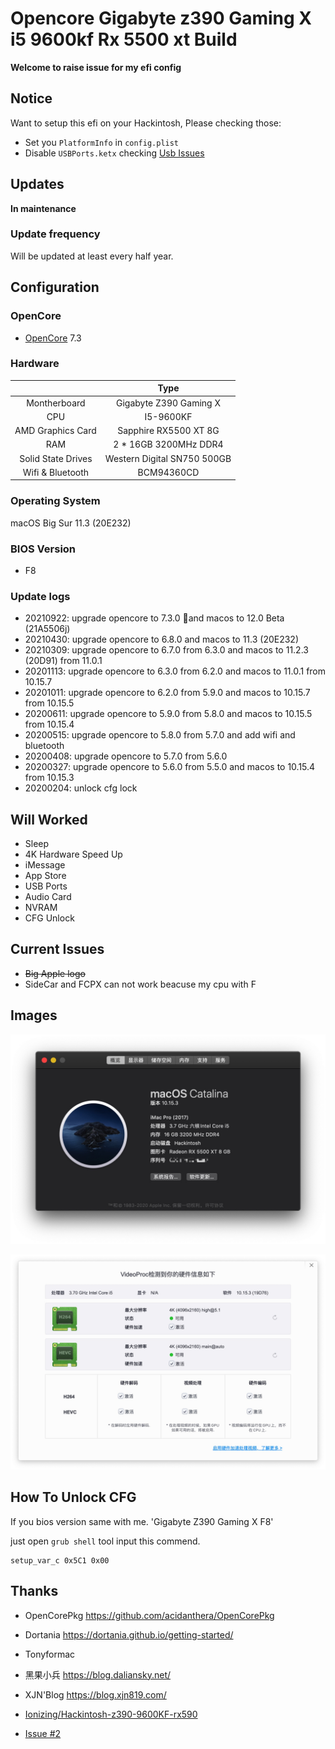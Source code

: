 # Opencore Gigabyte z390 Gaming X i5 9600kf Rx 5500 xt Build

**Welcome to raise issue for my efi config**

## Notice

Want to setup this efi on your Hackintosh, Please checking those:

- Set you `PlatformInfo` in `config.plist`
- Disable `USBPorts.ketx` checking [Usb Issues](https://dortania.github.io/OpenCore-Install-Guide/troubleshooting/extended/kernel-issues.html#usb-issues)


## Updates

**In maintenance**
### Update frequency
Will be updated at least every half year.

## Configuration

### OpenCore

- [OpenCore](https://github.com/acidanthera/OpenCorePkg) 7.3

### Hardware

|                    |            Type             |
| :----------------: | :-------------------------: |
|    Montherboard    |   Gigabyte Z390 Gaming X    |
|        CPU         |          I5-9600KF          |
| AMD Graphics Card  |    Sapphire RX5500 XT 8G    |
|        RAM         |    2 * 16GB 3200MHz DDR4    |
| Solid State Drives | Western Digital SN750 500GB |
| Wifi & Bluetooth   |  BCM94360CD                 |

### Operating System

macOS Big Sur 11.3 (20E232)

### BIOS Version

- F8

### Update logs
- 20210922: upgrade opencore to 7.3.0 and macos to 12.0 Beta (21A5506j)
- 20210430: upgrade opencore to 6.8.0 and macos to 11.3 (20E232)
- 20210309: upgrade opencore to 6.7.0 from 6.3.0 and macos to 11.2.3 (20D91) from 11.0.1
- 20201113: upgrade opencore to 6.3.0 from 6.2.0 and macos to 11.0.1 from 10.15.7
- 20201011: upgrade opencore to 6.2.0 from 5.9.0 and macos to 10.15.7 from 10.15.5
- 20200611: upgrade opencore to 5.9.0 from 5.8.0 and macos to 10.15.5 from 10.15.4
- 20200515: upgrade opencore to 5.8.0 from 5.7.0 and add wifi and bluetooth
- 20200408: upgrade opencore to 5.7.0 from 5.6.0
- 20200327: upgrade opencore to 5.6.0 from 5.5.0 and macos to 10.15.4 from 10.15.3
- 20200204: unlock cfg lock

## Will Worked

- Sleep
- 4K Hardware Speed Up
- iMessage
- App Store
- USB Ports
- Audio Card
- NVRAM
- CFG Unlock

## Current Issues

- ~~Big Apple logo~~
- SideCar and FCPX can not work beacuse my cpu with F


## Images

![](/img/Xnip2020-02-04_16-16-37.jpg)

![](/img/Xnip2020-02-04_16-15-20.jpg)

## How To Unlock CFG

If you bios version same with me. 'Gigabyte Z390 Gaming X F8'

just open `grub shell` tool input this commend.

```grub
setup_var_c 0x5C1 0x00
```

## Thanks

- OpenCorePkg https://github.com/acidanthera/OpenCorePkg
- Dortania https://dortania.github.io/getting-started/
- Tonyformac
- 黑果小兵 https://blog.daliansky.net/
- XJN'Blog https://blog.xjn819.com/
- [Ionizing/Hackintosh-z390-9600KF-rx590](https://github.com/Ionizing/Hackintosh-z390-9600KF-rx590)

- [Issue #2](https://github.com/EINDEX/Opencore-Gigabyte-z390-Gaming-X-i5-9600kf-Rx-5500-xt-Build/issues/2)
